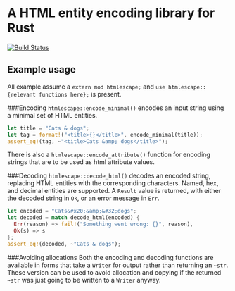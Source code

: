 # A HTML entity encoding library for Rust
[![Build Status](https://travis-ci.org/veddan/rust-htmlescape.png?branch=master)](https://travis-ci.org/veddan/rust-htmlescape)

## Example usage
All example assume a `extern mod htmlescape;` and `use htmlescape::{relevant functions here};` is present.

###Encoding
`htmlescape::encode_minimal()` encodes an input string using a minimal set of HTML entities.

```rust
let title = "Cats & dogs";
let tag = format!("<title>{}</title>", encode_minimal(title));
assert_eq!(tag, ~"<title>Cats &amp; dogs</title>");
```

There is also a `htmlescape::encode_attribute()` function for encoding strings that are to be used
as html attribute values.

###Decoding
`htmlescape::decode_html()` decodes an encoded string, replacing HTML entities with the
corresponding characters. Named, hex, and decimal entities are supported. A `Result` value is returned, with either the decoded string in `Ok`, or an error message in `Err`.

```rust
let encoded = "Cats&#x20;&amp;&#32;dogs";
let decoded = match decode_html(encoded) {
  Err(reason) => fail!("Something went wrong: {}", reason),
  Ok(s) => s
};
assert_eq!(decoded, ~"Cats & dogs");
```

###Avoiding allocations
Both the encoding and decoding functions are available in forms that take a `Writer` for output rather
than returning an `~str`. These version can be used to avoid allocation and copying if the returned
`~str` was just going to be written to a `Writer` anyway.
